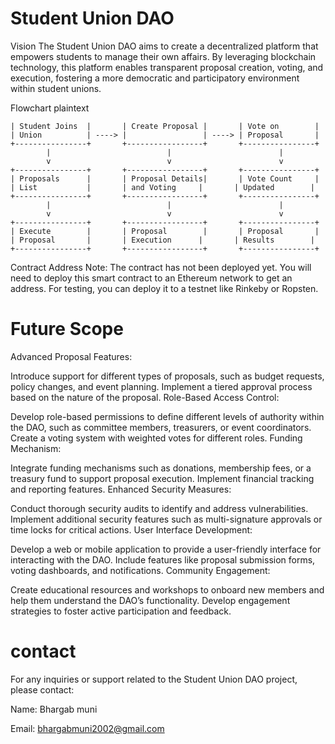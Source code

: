 # Student Union DAO
Vision
The Student Union DAO aims to create a decentralized platform that empowers students to manage their own affairs. By leveraging blockchain technology, this platform enables transparent proposal creation, voting, and execution, fostering a more democratic and participatory environment within student unions.

Flowchart
plaintext
```flow +----------------+       +-----------------+       +----------------+
| Student Joins  |       | Create Proposal |       | Vote on        |
| Union          | ----> |                 | ----> | Proposal       |
+----------------+       +-----------------+       +----------------+
        |                          |                        |
        v                          v                        v
+----------------+       +-----------------+       +----------------+
| Proposals      |       | Proposal Details|       | Vote Count     |
| List           |       | and Voting     |       | Updated        |
+----------------+       +-----------------+       +----------------+
        |                          |                        |
        v                          v                        v
+----------------+       +-----------------+       +----------------+
| Execute        |       | Proposal        |       | Proposal       |
| Proposal       |       | Execution      |       | Results        |
+----------------+       +-----------------+       +----------------+
```
Contract Address
Note: The contract has not been deployed yet. You will need to deploy this smart contract to an Ethereum network to get an address. For testing, you can deploy it to a testnet like Rinkeby or Ropsten.

# Future Scope
Advanced Proposal Features:

Introduce support for different types of proposals, such as budget requests, policy changes, and event planning.
Implement a tiered approval process based on the nature of the proposal.
Role-Based Access Control:

Develop role-based permissions to define different levels of authority within the DAO, such as committee members, treasurers, or event coordinators.
Create a voting system with weighted votes for different roles.
Funding Mechanism:

Integrate funding mechanisms such as donations, membership fees, or a treasury fund to support proposal execution.
Implement financial tracking and reporting features.
Enhanced Security Measures:

Conduct thorough security audits to identify and address vulnerabilities.
Implement additional security features such as multi-signature approvals or time locks for critical actions.
User Interface Development:

Develop a web or mobile application to provide a user-friendly interface for interacting with the DAO.
Include features like proposal submission forms, voting dashboards, and notifications.
Community Engagement:

Create educational resources and workshops to onboard new members and help them understand the DAO’s functionality.
Develop engagement strategies to foster active participation and feedback.
# contact
For any inquiries or support related to the Student Union DAO project, please contact:

Name: Bhargab muni

Email:  bhargabmuni2002@gmail.com




